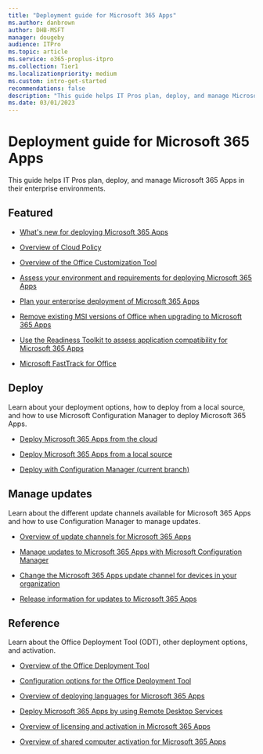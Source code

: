 ```yaml
---
title: "Deployment guide for Microsoft 365 Apps"
ms.author: danbrown
author: DHB-MSFT
manager: dougeby
audience: ITPro
ms.topic: article
ms.service: o365-proplus-itpro
ms.collection: Tier1
ms.localizationpriority: medium
ms.custom: intro-get-started
recommendations: false
description: "This guide helps IT Pros plan, deploy, and manage Microsoft 365 Apps in their enterprise environments."
ms.date: 03/01/2023
---
```


# Deployment guide for Microsoft 365 Apps

 This guide helps IT Pros plan, deploy, and manage Microsoft 365 Apps in their enterprise environments.
  
## Featured

- [What's new for deploying Microsoft 365 Apps](whats-new.md)

- [Overview of Cloud Policy](admincenter/overview-cloud-policy.md)

- [Overview of the Office Customization Tool](admincenter/overview-office-customization-tool.md)

- [Assess your environment and requirements for deploying Microsoft 365 Apps](assess-microsoft-365-apps.md)
 
- [Plan your enterprise deployment of Microsoft 365 Apps](plan-microsoft-365-apps.md)

- [Remove existing MSI versions of Office when upgrading to Microsoft 365 Apps](upgrade-from-msi-version.md)
  
- [Use the Readiness Toolkit to assess application compatibility for Microsoft 365 Apps](readiness-toolkit-application-compatibility-microsoft-365-apps.md)
  
- [Microsoft FastTrack for Office](https://fasttrack.microsoft.com/office)
  
## Deploy

Learn about your deployment options, how to deploy from a local source, and how to use Microsoft Configuration Manager to deploy Microsoft 365 Apps. 

- [Deploy Microsoft 365 Apps from the cloud](deploy-microsoft-365-apps-cloud.md)

- [Deploy Microsoft 365 Apps from a local source](deploy-microsoft-365-apps-local-source.md)

- [Deploy with Configuration Manager (current branch)](deploy-microsoft-365-apps-configuration-manager.md) 


## Manage updates

Learn about the different update channels available for Microsoft 365 Apps and how to use Configuration Manager to manage updates. 

- [Overview of update channels for Microsoft 365 Apps](overview-update-channels.md)

- [Manage updates to Microsoft 365 Apps with Microsoft Configuration Manager](updates/manage-microsoft-365-apps-updates-configuration-manager.md)

- [Change the Microsoft 365 Apps update channel for devices in your organization](change-update-channels.md) 

- [Release information for updates to Microsoft 365 Apps](/officeupdates/release-notes-microsoft365-apps)


## Reference

Learn about the Office Deployment Tool (ODT), other deployment options, and activation. 

- [Overview of the Office Deployment Tool](overview-office-deployment-tool.md)

- [Configuration options for the Office Deployment Tool](office-deployment-tool-configuration-options.md)

- [Overview of deploying languages for Microsoft 365 Apps](overview-deploying-languages-microsoft-365-apps.md)

- [Deploy Microsoft 365 Apps by using Remote Desktop Services](deploy-microsoft-365-apps-remote-desktop-services.md)

- [Overview of licensing and activation in Microsoft 365 Apps](overview-licensing-activation-microsoft-365-apps.md)

- [Overview of shared computer activation for Microsoft 365 Apps](overview-shared-computer-activation.md)